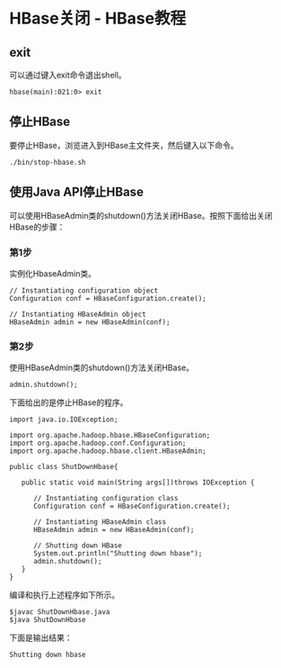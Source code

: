 # HBase关闭 - HBase教程

## exit

可以通过键入exit命令退出shell。

```
hbase(main):021:0> exit
```

## 停止HBase

要停止HBase，浏览进入到HBase主文件夹，然后键入以下命令。

```
./bin/stop-hbase.sh
```

## 使用Java API停止HBase

可以使用HBaseAdmin类的shutdown()方法关闭HBase。按照下面给出关闭HBase的步骤：

### 第1步

实例化HbaseAdmin类。

```
// Instantiating configuration object
Configuration conf = HBaseConfiguration.create();

// Instantiating HBaseAdmin object
HBaseAdmin admin = new HBaseAdmin(conf);
```

### 第2步

使用HBaseAdmin类的shutdown()方法关闭HBase。

```
admin.shutdown();
```

下面给出的是停止HBase的程序。

```
import java.io.IOException;

import org.apache.hadoop.hbase.HBaseConfiguration;
import org.apache.hadoop.conf.Configuration;
import org.apache.hadoop.hbase.client.HBaseAdmin;

public class ShutDownHbase{

   public static void main(String args[])throws IOException {

      // Instantiating configuration class
      Configuration conf = HBaseConfiguration.create();

      // Instantiating HBaseAdmin class
      HBaseAdmin admin = new HBaseAdmin(conf);

      // Shutting down HBase
      System.out.println("Shutting down hbase");
      admin.shutdown();
   }
}
```

编译和执行上述程序如下所示。

```
$javac ShutDownHbase.java
$java ShutDownHbase
```

下面是输出结果：

```
Shutting down hbase
```

